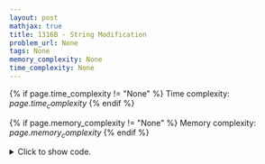 ```yaml
---
layout: post
mathjax: true
title: 1316B - String Modification
problem_url: None
tags: None
memory_complexity: None
time_complexity: None
---
```




{% if page.time_complexity != "None" %}
Time complexity: ${{ page.time_complexity }}$
{% endif %}

{% if page.memory_complexity != "None" %}
Memory complexity: ${{ page.memory_complexity }}$
{% endif %}

<details>
<summary>
<p style="display:inline">Click to show code.</p>
</summary>
```cpp
{% raw %}
using namespace std;
int n;
char s[5010];
string rev(int k)
{
    string ans(n, ' ');
    for (int i = 0; i < (n - k + 1); ++i)
        ans[i] = s[k - 1 + i];
    if ((n - k + 1) % 2 == 0)
        for (int i = n - k + 1; i < n; ++i)
            ans[i] = s[i - (n - k + 1)];
    else
        for (int i = n - 1; i >= n - k + 1; --i)
            ans[i] = s[n - i - 1];
    return ans;
}
void solve(void)
{
    string ans(s);
    int mink = 1;
    for (int k = 1; k <= n; ++k)
    {
        string cur = rev(k);
        if (cur < ans)
        {
            ans = cur;
            mink = k;
        }
    }
    cout << ans << endl << mink << endl;
}
int main(void)
{
    int t;
    cin >> t;
    while (t--)
    {
        cin >> n >> s;
        solve();
    }
}

{% endraw %}
```
</details>

